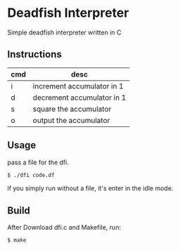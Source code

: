# Deadfish Interpreter
Simple deadfish interpreter written in C

## Instructions
| cmd | desc                        |
| --- | --------------------------- |
| i   | increment accumulator in 1  |
| d   | decrement accumulator in 1  |
| s   | square the accumulator      |
| o   | output the accumulator      |

## Usage
pass a file for the dfi.
```sh 
$ ./dfi code.df 
```

if you simply run without a file, it's enter in the idle mode.

## Build
After Download dfi.c and Makefile, run:
```sh
$ make
```
